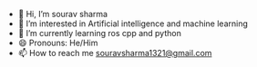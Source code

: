 - 👋 Hi, I’m sourav sharma
- 👀 I’m interested in Artificial intelligence and machine learning 
- 🌱 I’m currently learning ros cpp and python
- 😄 Pronouns: He/Him
- 📫 How to reach me souravsharma1321@gmail.com

<!---
ss-sharp123/ss-sharp123 is a ✨ special ✨ repository because its `README.md` (this file) appears on your GitHub profile.
You can click the Preview link to take a look at your changes.
--->
